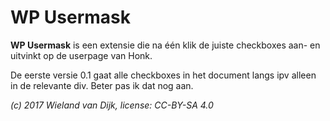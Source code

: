 WP Usermask
===========

**WP Usermask** is een extensie die na één klik de juiste checkboxes aan- en uitvinkt op de userpage van Honk.

De eerste versie 0.1 gaat alle checkboxes in het document langs ipv alleen in de relevante div. Beter pas ik dat nog aan.

*(c) 2017 Wieland van Dijk, license: CC-BY-SA 4.0*
